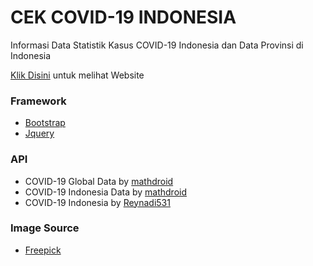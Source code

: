 # CEK COVID-19 INDONESIA

Informasi Data Statistik Kasus COVID-19 Indonesia dan Data Provinsi di Indonesia

[Klik Disini](https://cekcovid19id.vercel.app/) untuk melihat Website

### Framework

 - [Bootstrap](https://getbootstrap.com/)
 - [Jquery](https://jquery.com/)

### API

 - COVID-19 Global Data by  [mathdroid](https://github.com/mathdroid/covid-19-api)
 - COVID-19 Indonesia Data by [mathdroid](https://github.com/mathdroid/indonesia-covid-19-api)
 - COVID-19 Indonesia by [Reynadi531](https://github.com/Reynadi531/api-covid19-indonesia-v2)

### Image Source

 - [Freepick](https://www.freepik.com/)

